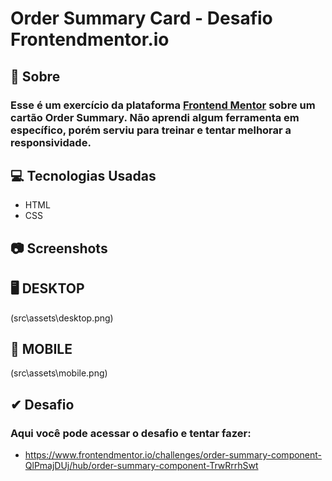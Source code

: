 # Order Summary Card - Desafio Frontendmentor.io

## 📄 Sobre

### Esse é um exercício da plataforma [Frontend Mentor](https://www.frontendmentor.io/) sobre um cartão Order Summary. Não aprendi algum ferramenta em específico, porém serviu para treinar e tentar melhorar a responsividade.

## 💻 Tecnologias Usadas

- HTML
- CSS

## :camera: Screenshots

## 	:desktop_computer: DESKTOP



(src\assets\desktop.png)

## 	:mobile_phone_off: MOBILE

(src\assets\mobile.png)

## ✔ Desafio

### Aqui você pode acessar o desafio e tentar fazer:

- https://www.frontendmentor.io/challenges/order-summary-component-QlPmajDUj/hub/order-summary-component-TrwRrrhSwt
